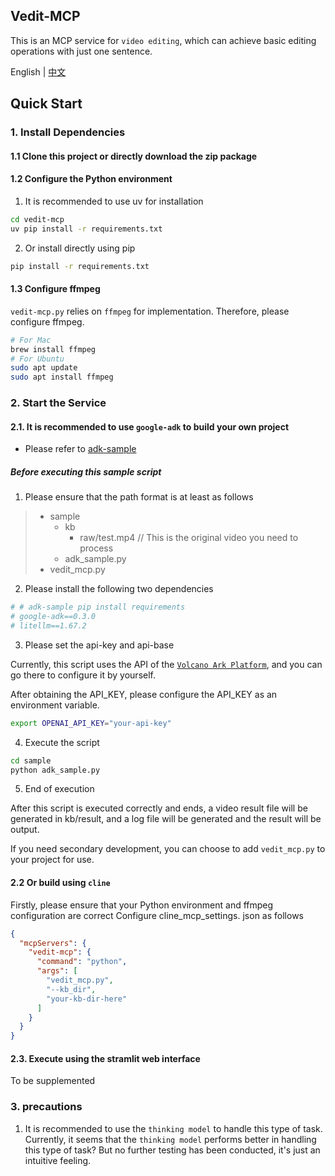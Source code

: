 ## Vedit-MCP
This is an MCP service for `video editing`, which can achieve basic editing operations with just one sentence.

English | [中文](README_CN.md)
## Quick Start

### 1. Install Dependencies

#### 1.1 Clone this project or directly download the zip package

#### 1.2 Configure the Python environment

1. It is recommended to use uv for installation
```bash
cd vedit-mcp
uv pip install -r requirements.txt
```
2. Or install directly using pip
```bash
pip install -r requirements.txt
```

#### 1.3 Configure ffmpeg

`vedit-mcp.py` relies on `ffmpeg` for implementation. Therefore, please configure ffmpeg.

```bash
# For Mac
brew install ffmpeg
# For Ubuntu
sudo apt update
sudo apt install ffmpeg
``` 

### 2. Start the Service

#### 2.1. It is recommended to use `google-adk` to build your own project

- Please refer to [adk-sample](sample/adk_sample.py)

##### Before executing this sample script

1. Please ensure that the path format is at least as follows

> - sample
>     - kb
>         - raw/test.mp4   // This is the original video you need to process
>     - adk_sample.py
> - vedit_mcp.py

2. Please install the following two dependencies
```python
# # adk-sample pip install requirements
# google-adk==0.3.0
# litellm==1.67.2
```
3. Please set the api-key and api-base

Currently, this script uses the API of the [`Volcano Ark Platform`](https://www.volcengine.com/product/ark), and you can go there to configure it by yourself.

After obtaining the API_KEY, please configure the API_KEY as an environment variable.

```bash
export OPENAI_API_KEY="your-api-key"
```

4. Execute the script

```bash
cd sample
python adk_sample.py
```

5. End of execution

After this script is executed correctly and ends, a video result file will be generated in kb/result, and a log file will be generated and the result will be output.

If you need secondary development, you can choose to add `vedit_mcp.py` to your project for use.

#### 2.2 Or build using `cline`


Firstly, please ensure that your Python environment and ffmpeg configuration are correct
Configure cline_mcp_settings. json as follows
```json
{
  "mcpServers": {
    "vedit-mcp": {
      "command": "python",
      "args": [
        "vedit_mcp.py",
        "--kb_dir",
        "your-kb-dir-here"
      ]
    }
  }
}
```

#### 2.3. Execute using the stramlit web interface

To be supplemented 


### 3. precautions

1. It is recommended to use the `thinking model` to handle this type of task. Currently, it seems that the `thinking model` performs better in handling this type of task? But no further testing has been conducted, it's just an intuitive feeling.
